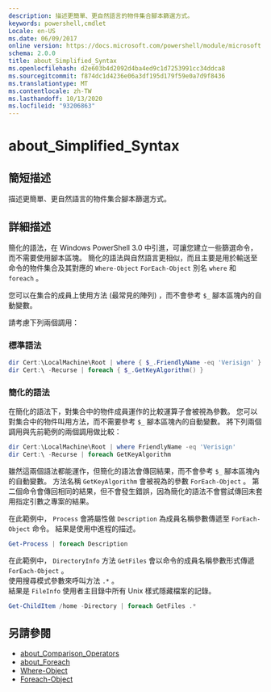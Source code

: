 ```yaml
---
description: 描述更簡單、更自然語言的物件集合腳本篩選方式。
keywords: powershell,cmdlet
Locale: en-US
ms.date: 06/09/2017
online version: https://docs.microsoft.com/powershell/module/microsoft.powershell.core/about/about_simplified_syntax?view=powershell-6&WT.mc_id=ps-gethelp
schema: 2.0.0
title: about_Simplified_Syntax
ms.openlocfilehash: d2e603b4d2092d4ba4ed9c1d7253991cc34ddca8
ms.sourcegitcommit: f874dc1d4236e06a3df195d179f59e0a7d9f8436
ms.translationtype: MT
ms.contentlocale: zh-TW
ms.lasthandoff: 10/13/2020
ms.locfileid: "93206863"
---
```

# <a name="about_simplified_syntax"></a>about_Simplified_Syntax

## <a name="short-description"></a>簡短描述
描述更簡單、更自然語言的物件集合腳本篩選方式。

## <a name="long-description"></a>詳細描述

簡化的語法，在 Windows PowerShell 3.0 中引進，可讓您建立一些篩選命令，而不需要使用腳本區塊。 簡化的語法與自然語言更相似，而且主要是用於輸送至命令的物件集合及其對應的 `Where-Object` `ForEach-Object` 別名 `where` 和 `foreach` 。

您可以在集合的成員上使用方法 (最常見的陣列) ，而不會參考 `$_` 腳本區塊內的自動變數。

請考慮下列兩個調用：

### <a name="standard-syntax"></a>標準語法

```powershell
dir Cert:\LocalMachine\Root | where { $_.FriendlyName -eq 'Verisign' }
dir Cert:\ -Recurse | foreach { $_.GetKeyAlgorithm() }
```

### <a name="simplified-syntax"></a>簡化的語法

在簡化的語法下，對集合中的物件成員運作的比較運算子會被視為參數。 您可以對集合中的物件叫用方法，而不需要參考 `$_` 腳本區塊內的自動變數。
將下列兩個調用與先前範例的兩個調用做比較：
```powershell
dir Cert:\LocalMachine\Root | where FriendlyName -eq 'Verisign'
dir Cert:\ -Recurse | foreach GetKeyAlgorithm
```

雖然這兩個語法都能運作，但簡化的語法會傳回結果，而不會參考 `$_` 腳本區塊內的自動變數。
方法名稱 `GetKeyAlgorithm` 會被視為的參數 `ForEach-Object` 。
第二個命令會傳回相同的結果，但不會發生錯誤，因為簡化的語法不會嘗試傳回未套用指定引數之專案的結果。

在此範例中， `Process` 會將屬性做 `Description` 為成員名稱參數傳遞至 `ForEach-Object` 命令。 結果是使用中進程的描述。

```powershell
Get-Process | foreach Description
```

在此範例中， `DirectoryInfo` 方法 `GetFiles` 會以命令的成員名稱參數形式傳遞 `ForEach-Object` 。  
使用搜尋模式參數來呼叫方法 `.*` 。  
結果是 `FileInfo` 使用者主目錄中所有 Unix 樣式隱藏檔案的記錄。 

```powershell
Get-ChildItem /home -Directory | foreach GetFiles .*
```

## <a name="see-also"></a>另請參閱

- [about_Comparison_Operators](about_Comparison_Operators.md)
- [about_Foreach](about_Foreach.md)
- [Where-Object](xref:Microsoft.PowerShell.Core.Where-Object)
- [Foreach-Object](xref:Microsoft.PowerShell.Core.ForEach-Object)
